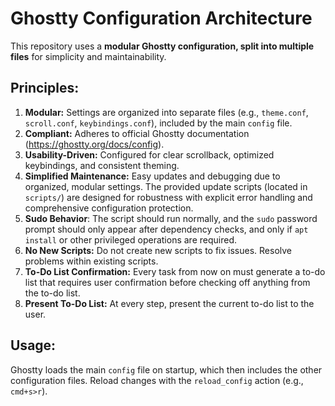 # Ghostty Configuration Architecture

This repository uses a **modular Ghostty configuration, split into multiple files** for simplicity and maintainability.

## Principles:

1.  **Modular:** Settings are organized into separate files (e.g., `theme.conf`, `scroll.conf`, `keybindings.conf`), included by the main `config` file.
2.  **Compliant:** Adheres to official Ghostty documentation (https://ghostty.org/docs/config).
3.  **Usability-Driven:** Configured for clear scrollback, optimized keybindings, and consistent theming.
4.  **Simplified Maintenance:** Easy updates and debugging due to organized, modular settings. The provided update scripts (located in `scripts/`) are designed for robustness with explicit error handling and comprehensive configuration protection.
5.  **Sudo Behavior**: The script should run normally, and the `sudo` password prompt should only appear after dependency checks, and only if `apt install` or other privileged operations are required.
6.  **No New Scripts:** Do not create new scripts to fix issues. Resolve problems within existing scripts.
7.  **To-Do List Confirmation:** Every task from now on must generate a to-do list that requires user confirmation before checking off anything from the to-do list.
8.  **Present To-Do List:** At every step, present the current to-do list to the user.

## Usage:

Ghostty loads the main `config` file on startup, which then includes the other configuration files. Reload changes with the `reload_config` action (e.g., `cmd+s>r`).
